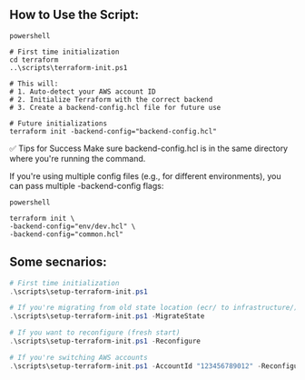 ## How to Use the Script:

```
powershell
```

    # First time initialization
    cd terraform
    ..\scripts\terraform-init.ps1

    # This will:
    # 1. Auto-detect your AWS account ID
    # 2. Initialize Terraform with the correct backend
    # 3. Create a backend-config.hcl file for future use

    # Future initializations
    terraform init -backend-config="backend-config.hcl"

✅ Tips for Success
Make sure backend-config.hcl is in the same directory where you're running the command.

If you're using multiple config files (e.g., for different environments), you can pass multiple -backend-config flags:

```
powershell
```

    terraform init \
    -backend-config="env/dev.hcl" \
    -backend-config="common.hcl"

## Some secnarios:

```powershell
# First time initialization
.\scripts\setup-terraform-init.ps1

# If you're migrating from old state location (ecr/ to infrastructure/)
.\scripts\setup-terraform-init.ps1 -MigrateState

# If you want to reconfigure (fresh start)
.\scripts\setup-terraform-init.ps1 -Reconfigure

# If you're switching AWS accounts
.\scripts\setup-terraform-init.ps1 -AccountId "123456789012" -Reconfigure
```

